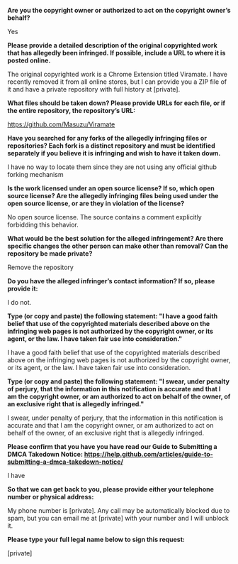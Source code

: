 **Are you the copyright owner or authorized to act on the copyright owner’s behalf?**

Yes

**Please provide a detailed description of the original copyrighted work that has allegedly been infringed. If possible, include a URL to where it is posted online.**

The original copyrighted work is a Chrome Extension titled Viramate. I have recently removed it from all online stores, but I can provide you a ZIP file of it and have a private repository with full history at [private].

**What files should be taken down? Please provide URLs for each file, or if the entire repository, the repository’s URL:**

https://github.com/Masuzu/Viramate

**Have you searched for any forks of the allegedly infringing files or repositories? Each fork is a distinct repository and must be identified separately if you believe it is infringing and wish to have it taken down.**

I have no way to locate them since they are not using any official github forking mechanism

**Is the work licensed under an open source license? If so, which open source license? Are the allegedly infringing files being used under the open source license, or are they in violation of the license?**

No open source license. The source contains a comment explicitly forbidding this behavior.

**What would be the best solution for the alleged infringement? Are there specific changes the other person can make other than removal? Can the repository be made private?**

Remove the repository

**Do you have the alleged infringer’s contact information? If so, please provide it:**

I do not.

**Type (or copy and paste) the following statement: "I have a good faith belief that use of the copyrighted materials described above on the infringing web pages is not authorized by the copyright owner, or its agent, or the law. I have taken fair use into consideration."**

I have a good faith belief that use of the copyrighted materials described above on the infringing web pages is not authorized by the copyright owner, or its agent, or the law. I have taken fair use into consideration.

**Type (or copy and paste) the following statement: "I swear, under penalty of perjury, that the information in this notification is accurate and that I am the copyright owner, or am authorized to act on behalf of the owner, of an exclusive right that is allegedly infringed."**

I swear, under penalty of perjury, that the information in this notification is accurate and that I am the copyright owner, or am authorized to act on behalf of the owner, of an exclusive right that is allegedly infringed.

**Please confirm that you have you have read our Guide to Submitting a DMCA Takedown Notice: https://help.github.com/articles/guide-to-submitting-a-dmca-takedown-notice/**

I have

**So that we can get back to you, please provide either your telephone number or physical address:**

My phone number is [private]. Any call may be automatically blocked due to spam, but you can email me at [private] with your number and I will unblock it.

**Please type your full legal name below to sign this request:**

[private]
